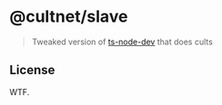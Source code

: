 # @cultnet/slave

> Tweaked version of [ts-node-dev](https://github.com/whitecolor/ts-node-dev) that does cults

## License

WTF.
